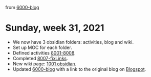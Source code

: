 from [6000-blog](../../../6000-blog.md)
# Sunday, week 31, 2021
- We now have 3 obsidian folders: activities, blog and wiki.
- Set up MOC for each folder.
- Defined activities [8001-8008](../../../../8activities/8000-pendingActivities.md).
- Completed [8007-fixLinks](8007-fixLinks.md).
- New wiki page: [1001 obsidian](../../../../1wiki/1001%20obsidian.md).
- Updated [6000-blog](../../../6000-blog.md) with a link to the original blog on [Blogspot](https://asynchronous-entities.blogspot.com/).